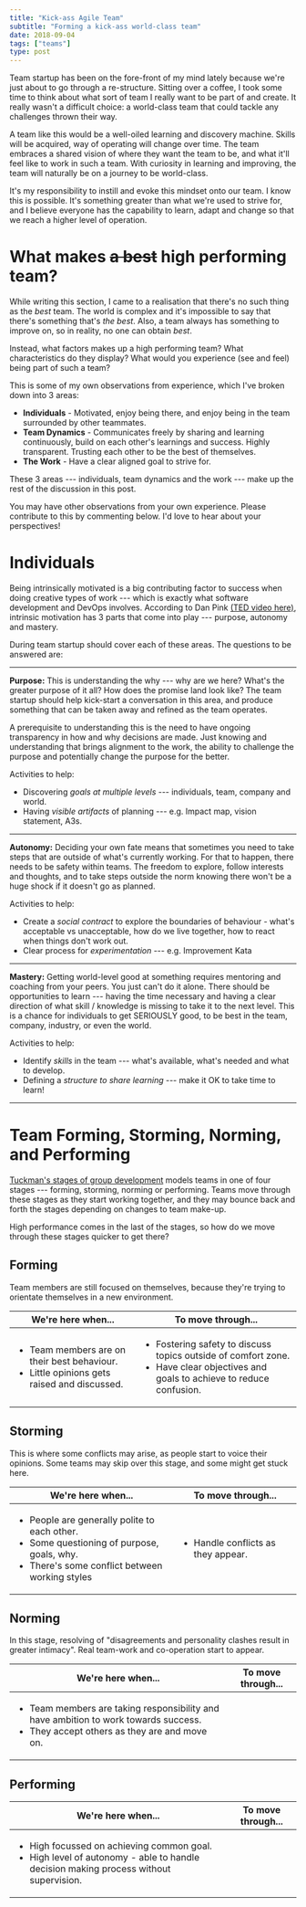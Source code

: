 ```yaml
---
title: "Kick-ass Agile Team"
subtitle: "Forming a kick-ass world-class team"
date: 2018-09-04
tags: ["teams"]
type: post
---
```


Team startup has been on the fore-front of my mind lately because we're just about to go through a re-structure. 
Sitting over a coffee, I took some time to think about what sort of team I really want to be part of and create. It 
really wasn't a difficult choice: a world-class team that could tackle any challenges thrown their way.

A team like this would be a well-oiled learning and discovery machine. Skills will be acquired, way of operating will 
change over time. The team embraces a shared vision of where they want the team to be, and what it'll feel like to 
work in such a team. With curiosity in learning and improving, the team will naturally be on a journey to be 
world-class.

It's my responsibility to instill and evoke this mindset onto our team. I know this is possible. It's something 
greater than what we're used to strive for, and I believe everyone has the capability to learn, adapt and change so that
we reach a higher level of operation. 

# What makes ~~a best~~ high performing team?

While writing this section, I came to a realisation that there's no such thing as the _best_ team. The world is complex
and it's impossible to say that there's something that's _the best_. Also, a team always has something to improve on, 
so in reality, no one can obtain _best_.

Instead, what factors makes up a high performing team? What characteristics do they display? What would you experience 
(see and feel) being part of such a team?

This is some of my own observations from experience, which I've broken down into 3 areas:

+ **Individuals** - Motivated, enjoy being there, and enjoy being in the team surrounded by other teammates. 
+ **Team Dynamics** - Communicates freely by sharing and learning continuously, build on each other's learnings and 
  success. Highly transparent. Trusting each other to be the best of themselves.
+ **The Work** - Have a clear aligned goal to strive for.

These 3 areas --- individuals, team dynamics and the work --- make up the rest of the discussion in this post.

You may have other observations from your own experience. Please contribute to this by commenting below. I'd love to 
hear about your perspectives!

# Individuals

Being intrinsically motivated is a big contributing factor to success when doing creative types of work --- which is
exactly what software development and DevOps involves. According to Dan Pink [(TED video here)][ind-1], intrinsic 
motivation has 3 parts that come into play --- purpose, autonomy and mastery. 

During team startup should cover each of these areas. The questions to be answered are:

---

**Purpose:** This is understanding the why --- why are we here? What's the greater purpose of it all? How 
does the promise land look like? The team startup should help kick-start a conversation in this area, and produce
something that can be taken away and refined as the team operates.

A prerequisite to understanding this is the need to have ongoing transparency in how and why decisions are made. Just 
knowing and understanding that brings alignment to the work, the ability to challenge the purpose and potentially change 
the purpose for the better.

Activities to help: 

+ Discovering _goals at multiple levels_ --- individuals, team, company and world.
+ Having _visible artifacts_ of planning --- e.g. Impact map, vision statement, A3s.

---

**Autonomy:** Deciding your own fate means that sometimes you need to take steps that are outside of what's currently 
working. For that to happen, there needs to be safety within teams. The freedom to explore, follow interests and 
thoughts, and to take steps outside the norm knowing there won't be a huge shock if it doesn't go as planned. 

Activities to help: 

+ Create a _social contract_ to explore the boundaries of behaviour - what's acceptable vs unacceptable, how do we live
  together, how to react when things don't work out.
+ Clear process for _experimentation_ --- e.g. Improvement Kata

---

**Mastery:** Getting world-level good at something requires mentoring and coaching from your peers. You just can't do
it alone. There should be opportunities to learn --- having the time necessary and having a clear direction of what
skill / knowledge is missing to take it to the next level. This is a chance for individuals to get SERIOUSLY good, to be 
best in the team, company, industry, or even the world.

Activities to help: 

+ Identify _skills_ in the team --- what's available, what's needed and what to develop.
+ Defining a _structure to share learning_ --- make it OK to take time to learn!

---

[ind-1]: https://www.ted.com/talks/dan_pink_on_motivation?language=en

# Team Forming, Storming, Norming, and Performing

[Tuckman's stages of group development][team-1] models teams in one of four stages --- forming, storming, norming or 
performing. Teams move through these stages as they start working together, and they may bounce back and forth the 
stages depending on changes to team make-up. 

High performance comes in the last of the stages, so how do we move through these stages quicker to get there?

## Forming

Team members are still focused on themselves, because they're trying to orientate themselves in a new environment.

<div class="table-responsive">
  <table class="table table-striped table-bordered">
    <thead>
      <tr>
        <th scope="col">We're here when...</th>
        <th scope="col">To move through...</th>
      </tr>
    </thead>
    <tbody>
      <tr>
        <td>
          <ul>
            <li>Team members are on their best behaviour.</li>
            <li>Little opinions gets raised and discussed.</li>
          </ul>
        </td>
        <td>
          <ul>
            <li>Fostering safety to discuss topics outside of comfort zone.</li>
            <li>Have clear objectives and goals to achieve to reduce confusion.</li>
          </ul>
        </td>
      </tr>
    </tbody>
  </table>
</div>

## Storming

This is where some conflicts may arise, as people start to voice their opinions. Some teams may skip over this stage,
and some might get stuck here.

<div class="table-responsive">
  <table class="table table-striped table-bordered">
    <thead>
      <tr>
        <th scope="col">We're here when...</th>
        <th scope="col">To move through...</th>
      </tr>
    </thead>
    <tbody>
      <tr>
        <td>
          <ul>
            <li>People are generally polite to each other.</li>
            <li>Some questioning of purpose, goals, why.</li>
            <li>There's some conflict between working styles</li>
          </ul>
        </td>
        <td>
          <ul>
            <li>Handle conflicts as they appear.</li>
          </ul>
        </td>
      </tr>
    </tbody>
  </table>
</div>

## Norming

In this stage, resolving of "disagreements and personality clashes result in greater intimacy". Real team-work and 
co-operation start to appear.

<div class="table-responsive">
  <table class="table table-striped table-bordered">
    <thead>
      <tr>
        <th scope="col">We're here when...</th>
        <th scope="col">To move through...</th>
      </tr>
    </thead>
    <tbody>
      <tr>
        <td>
          <ul>
            <li>Team members are taking responsibility and have ambition to work towards success.</li>
            <li>They accept others as they are and move on.</li>
          </ul>
        </td>
        <td>
        </td>
      </tr>
    </tbody>
  </table>
</div>

## Performing

<div class="table-responsive">
  <table class="table table-striped table-bordered">
    <thead>
      <tr>
        <th scope="col">We're here when...</th>
        <th scope="col">To move through...</th>
      </tr>
    </thead>
    <tbody>
      <tr>
        <td>
          <ul>
            <li>High focussed on achieving common goal.</li>
            <li>High level of autonomy - able to handle decision making process without supervision.</li>
          </ul>
        </td>
        <td>
        </td>
      </tr>
    </tbody>
  </table>
</div>

[team-1]: https://en.wikipedia.org/wiki/Tuckman%27s_stages_of_group_development
